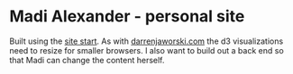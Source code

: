 Madi Alexander - personal site
==========

Built using the <a href="https://github.com/kotyy/site-start">site start</a>. As with <a href="http://darrenjaworski.com">darrenjaworski.com</a> the d3 visualizations need to resize for smaller browsers. I also want to build out a back end so that Madi can change the content herself.